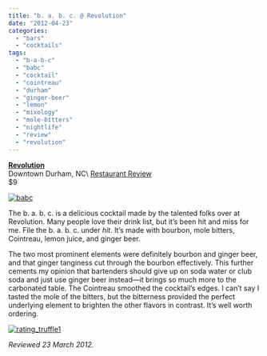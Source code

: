 ```yaml
---
title: "b. a. b. c. @ Revolution"
date: "2012-04-23"
categories: 
  - "bars"
  - "cocktails"
tags: 
  - "b-a-b-c"
  - "babc"
  - "cocktail"
  - "cointreau"
  - "durham"
  - "ginger-beer"
  - "lemon"
  - "mixology"
  - "mole-bitters"
  - "nightlife"
  - "review"
  - "revolution"
---
```


**[Revolution](http://www.revolutionrestaurant.com/Revolution_Durham/Cocktails.html)**\
Downtown Durham, NC\ 
[Restaurant Review](http://www.thegourmez.com/2010/04/revolution-downtown-durham-restaurant-review/)\
$9

[![](http://s3.amazonaws.com/thegourmez-wpmedia/2012/04/babc.jpg "babc")](http://s3.amazonaws.com/thegourmez-wpmedia/2012/04/babc.jpg)

The b. a. b. c. is a delicious cocktail made by the talented folks over at Revolution. Many people love their drink list, but it’s been hit and miss for me. File the b. a. b. c. under _hit_. It’s made with bourbon, mole bitters, Cointreau, lemon juice, and ginger beer.

The two most prominent elements were definitely bourbon and ginger beer, and that ginger tanginess cut through the bourbon effectively. This further cements my opinion that bartenders should give up on soda water or club soda and just use ginger beer instead—it brings so much more to the carbonated table. The Cointreau smoothed the cocktail’s edges. I can’t say I tasted the mole of the bitters, but the bitterness provided the perfect underlying element to brighten the other flavors in contrast. It’s well worth ordering.

[![](http://s3.amazonaws.com/thegourmez-wpmedia/2009/02/rating_truffle1.gif "rating_truffle1")](http://s3.amazonaws.com/thegourmez-wpmedia/2009/02/rating_truffle1.gif)

_Reviewed 23 March 2012._
